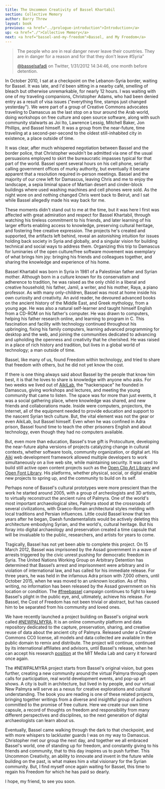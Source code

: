 ```yaml
---
title: The Uncommon Creativity of Bassel Khartabil
section: Collective Memory
author: Barry Threw
layout: book
previous: <a href="../prologue-introduction">Introduction</a>
up: <a href="./">Collective Memory</a>
next: <a href="bassel-and-my-freedom">Bassel, and My Freedom</a>
---
```


> The people who are in real danger never leave their countries. They are in danger for a reason and for that they don't leave #Syria”
>
> [@basselsafadi][0] on Twitter, 1/31/2012 14:34:46, one month before detention.

In October 2010, I sat at a checkpoint on the Lebanon-Syria border,
waiting for Bassel. It was late, and I'd been sitting in a nearby
café, smelling of bleach but otherwise unremarkable, for nearly 12
hours. I was waiting with one of my traveling companions, Christopher
Adams, who had been denied entry as a result of visa issues
("everything fine, stamps just changed yesterday"). We were part of a
group of Creative Commons advocates traveling to Damascus as the last
stop on a tour around the Arab world, doing workshops on free culture
and open source software, along with such community stalwarts as Joi
Ito, Lawrence Lessig, Mitchell Baker, Jon Phillips, and Bassel
himself. It was a group from the near-future, time traveling at a
second-per-second to the oldest still-inhabited city in existence, a
place outside of time.

It was clear, after much whispered negotiation between Bassel and the
border police, that Christopher wouldn't be admitted via one of the
usual persuasions employed to skirt the bureaucratic impasses typical
for that part of the world. Bassel spent several hours on his cell
phone, serially calling government offices of murky authority, but
eventually it became apparent that a resolution required in-person
meetings. Bassel and the majority of our crew left for Damascus,
leaving Chris and me to enjoy the landscape, a sepia liminal space of
Martian desert and cinder-block buildings where used washing machines
and cell phones were sold. As the night wore on and nothing changed
Chris went back to Beirut, and I sat while Bassel allegedly made his
way back for me.

These moments didn't stand out to me at the time, but it was here I
first was affected with great admiration and respect for Bassel
Khartabil, through watching his tireless commitment to his friends,
and later learning of his larger efforts enabling access to knowledge,
preserving cultural heritage, and fostering free creative
expression. The projects he's created and supported, the artifacts
left behind, reveal an astonishing intuition for issues holding back
society in Syria and globally, and a singular vision for building
technical and social ways to address them. Organizing this trip to
Damascus for luminaries of the open culture/free software movement was
exemplary of what brings him joy: bringing his friends and colleagues
together, and sharing the knowledge and experience of his home.

Bassel Khartabil was born in Syria in 1981 of a Palestinian father and
Syrian mother. Although born in a culture known for its conservatism
and adherence to tradition, he was raised as the only child in a
liberal and creative household; his father, Jamil, a writer, and his
mother, Raya, a piano professor. As with many only-children, Bassel
was most at home inside his own curiosity and creativity. An avid
reader, he devoured advanced books on the ancient history of the
Middle East, and Greek mythology, from a young age. He was also a
natural self-learner and taught himself English from a CD-ROM on his
father's computer. He was drawn to computers, helping his father
research online, and learning to program in C. This fascination and
facility with technology continued throughout his upbringing, fixing
his family computers, learning advanced programming for desktop and
the web, and joining the communities dedicated to advancing and
upholding the openness and creativity that he cherished. He was raised
in a place of rich history and tradition, but lives in a global world
of technology; a man outside of time.

Bassel, like many of us, found Freedom within technology, and tried to
share that freedom with others, but he did not yet know the cost.

If there is one thing always said about Bassel by the people that know
him best, it is that he loves to share is knowledge with anyone who
asks. For two weeks we lived out of [AikiLab][1], the "hackerspace" he
founded in Damascus, giving workshops and lectures, and meeting the
young community that came to listen. The space was for more than just
events, it was a social gathering place, where knowledge was shared,
and new friends and collaborations made. Inside were computers,
projectors, the Internet, all of the equipment needed to provide
education and support to the nascent Syrian tech culture. But, the
vital element was not the gear or even AikiLab, but Bassel
himself. Even when he was confined in Adra prison, Bassel found time
to teach the other prisoners English and about technology, even though
they had no computers available.

But, even more than education, Bassel's true gift is Protoculture,
developing the near-future alpha versions of projects catalyzing
change in cultural contexts, whether software tools, community
organization, or digital art. His [Aiki][2] web development framework
allowed multiple developers to work simultaneously on a live web site,
while maintaining security. It was used to build still active open
content projects such as the [Open Clip Art Library][3] and [Open Font
Library][4]. His platforms, whether physical, social, or digital
enable new projects to spring up, and the community to build on its
self.

Perhaps none of Bassel's cultural prototypes were more prescient than
the work he started around 2005, with a group of archeologists and 3D
artists, to virtually reconstruct the ancient ruins of Palmyra. One of
the world's most important archaeological sites, Palmyra stood at the
crossroads of several civilizations, with Graeco-Roman architectural
styles melding with local traditions and Persian influences. Little
could Bassel know that ten years after he began, Daesh fundamentalists
would be actively deleting this architecture embodying Syrian, and the
world's, cultural heritage. But his foray into digital archaeology and
preservation created a time capsule that will be invaluable to the
public, researchers, and artists for years to come.

Tragically, Bassel has not yet been able to complete this project. On
15 March 2012, Bassel was imprisoned by the Assad government in a wave
of arrests triggered by the civic unrest pushing for democratic
freedom in Syria. The United Nations Working Group on Arbitrary
Detention has determined that Bassel’s arrest and imprisonment were
arbitrary and in violation of international law, and has called for
his immediate release. For three years, he was held in the infamous
Adra prison with 7,000 others, until October 2015, when he was moved
to an unknown location. As of this writing, no information has been
released by the Assad government on his location or condition. The
[#freebassel][5] campaign continues to fight to keep Bassel's plight
in the public eye, and, ultimately, achieve his release. For Bassel,
the Cost of Freedom has not been trivial or abstract, but has caused
him to be separated from his community and loved ones.

We have recently launched a project building on Bassel's original work
called [#NEWPALMYRA][6]. It is an online community platform and data
repository dedicated to the capture, preservation, sharing, and
creative reuse of data about the ancient city of Palmyra. Released
under a Creative Commons CC0 license, all models and data collected
are available in the public domain to remix and distribute. The
project will continue, continued by its international affiliates and
advisors, until Bassel's release, when he can accept his research
[position][7] at the MIT Media Lab and carry it forward once again.

The #NEWPALMYRA project starts from Bassel's original vision, but goes
further, creating a new community around the virtual Palmyra through
open calls for participation, real world development events, and
pop-up art shows. A city is built in architecture, but lived in by
people, and our virtual New Palmyra will serve as a nexus for creative
explorations and cultural understanding. The book you are reading is
one of these related projects, bringing together writings from a
diverse and insightful group of authors committed to the promise of
free culture. Here we create our own time capsule, a record of
thoughts on freedom and responsibility from many different
perspectives and disciplines, so the next generation of digital
archaeologists can learn about us.

Eventually, Bassel came walking through the dark to that checkpoint,
and with more whispers to lackluster guards I was on my way to
Damascus. Christopher met our group the next day, and together we all
embraced Bassel's world, one of standing up for freedom, and
constantly giving to his friends and community, that to this day
inspires us to push further. This Uncommon Creativity, an ability to
innovate and invent in the future while building on the past, is what
makes him a vital visionary for the Syrian community. But, I find
myself once again waiting for Bassel, this time to regain his Freedom
for which he has paid so dearly.

I hope, my friend, to see you soon.

[0]: https://twitter.com/basselsafadi/status/164355948582932480
[1]: https://wiki.hackerspaces.org/Aiki_lab
[2]: https://en.wikipedia.org/wiki/Aiki_Framework
[3]: https://openclipart.org/
[4]: https://fontlibrary.org/
[5]: http://freebassel.org/
[6]: http://newpalmyra.org/
[7]: http://joi.ito.com/weblog/2015/10/22/mit-media-lab-r.html
